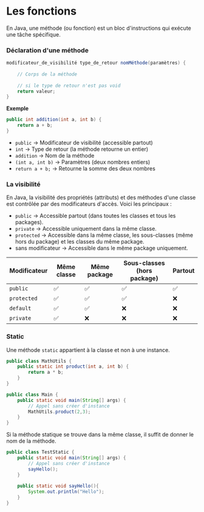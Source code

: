 # Les fonctions

En Java, une méthode (ou fonction) est un bloc d'instructions qui exécute une tâche spécifique.

### Déclaration d'une méthode

```java
modificateur_de_visibilité type_de_retour nomMéthode(paramètres) {
    
    // Corps de la méthode
    
    // si le type de retour n'est pas void
    return valeur; 
}
```

**Exemple**

```java
public int addition(int a, int b) { 
    return a + b; 
}
```

- `public` → Modificateur de visibilité (accessible partout)
- `int` → Type de retour (la méthode retourne un entier)
- `addition` → Nom de la méthode
- `(int a, int b)` → Paramètres (deux nombres entiers)
- `return a + b;` → Retourne la somme des deux nombres

### La visibilité

En Java, la visibilité des propriétés (attributs) et des méthodes d'une classe est contrôlée par des modificateurs d'accès. Voici les principaux :

- `public` → Accessible partout (dans toutes les classes et tous les packages).
- `private` → Accessible uniquement dans la même classe.
- `protected` → Accessible dans la même classe, les sous-classes (même hors du package) et les classes du même package.
- sans modificateur → Accessible dans le même package uniquement.

| Modificateur | Même classe | Même package | Sous-classes (hors package) | Partout |
|--------------|-------------|--------------|-----------------------------|---------|
| `public`     | ✅           | ✅            | ✅                           | ✅       |
| `protected`  | ✅           | ✅            | ✅                           | ❌       |
| `default`    | ✅           | ✅            | ❌                           | ❌       |
| `private`    | ✅           | ❌            | ❌                           | ❌       |

### Static

Une méthode `static` appartient à la classe et non à une instance.

```java
public class MathUtils {
    public static int product(int a, int b) {
        return a * b;
    }
}
```

```java
public class Main {
    public static void main(String[] args) {
        // Appel sans créer d'instance
        MathUtils.product(2,3);
    }
}
```

Si la méthode statique se trouve dans la même classe, il suffit de donner le nom de la méthode.

```java
public class TestStatic {
    public static void main(String[] args) {
        // Appel sans créer d'instance
        sayHello();
    }
    
    public static void sayHello(){
        System.out.println("Hello");
    }
}
```


